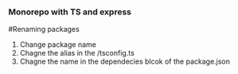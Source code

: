 ### Monorepo with TS and express
#Renaming packages
1. Change package name 
2. Chagne the alias in the /tsconfig.ts 
3. Chagne the name in the dependecies blcok of the package.json
